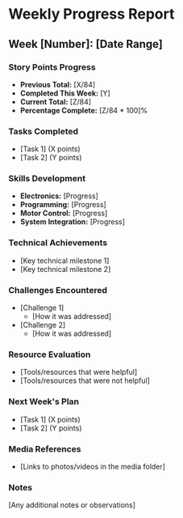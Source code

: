 # Weekly Progress Report

## Week [Number]: [Date Range]

### Story Points Progress
- **Previous Total:** [X/84]
- **Completed This Week:** [Y]
- **Current Total:** [Z/84]
- **Percentage Complete:** [Z/84 * 100]%

### Tasks Completed
- [Task 1] (X points)
- [Task 2] (Y points)

### Skills Development
- **Electronics:** [Progress]
- **Programming:** [Progress]
- **Motor Control:** [Progress]
- **System Integration:** [Progress]

### Technical Achievements
- [Key technical milestone 1]
- [Key technical milestone 2]

### Challenges Encountered
- [Challenge 1]
  - [How it was addressed]
- [Challenge 2]
  - [How it was addressed]

### Resource Evaluation
- [Tools/resources that were helpful]
- [Tools/resources that were not helpful]

### Next Week's Plan
- [Task 1] (X points)
- [Task 2] (Y points)

### Media References
- [Links to photos/videos in the media folder]

### Notes
[Any additional notes or observations]
